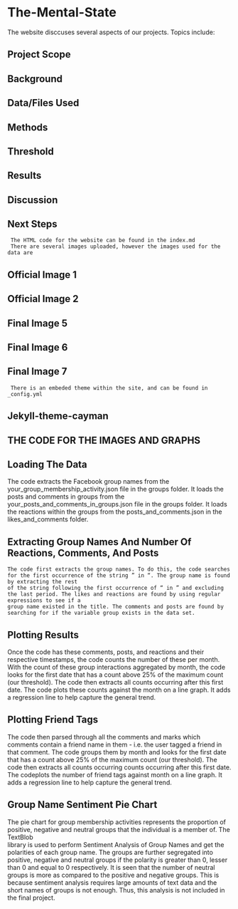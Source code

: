 # The-Mental-State
  The website disccuses several aspects of our projects. Topics include:
  ## Project Scope
  ## Background
  ## Data/Files Used
  ## Methods
  ## Threshold
  ## Results
  ## Discussion
  ## Next Steps
     The HTML code for the website can be found in the index.md
     There are several images uploaded, however the images used for the data are 
  ## Official Image 1
  ## Official Image 2
  ## Final Image 5
  ## Final Image 6
  ## Final Image 7
     There is an embeded theme within the site, and can be found in _config.yml
  ## Jekyll-theme-cayman
  
## THE CODE FOR THE IMAGES AND GRAPHS

 ## Loading The Data
   The code extracts the Facebook group names from the your_group_membership_activity.json file in the groups folder. It loads the posts and comments in groups from the    your_posts_and_comments_in_groups.json file in the groups folder. It loads the reactions within the groups from the posts_and_comments.json in the likes_and_comments
   folder.
   
 ## Extracting Group Names And Number Of Reactions, Comments, And Posts
    The code first extracts the group names. To do this, the code searches for the first occurrence of the string ” in “. The group name is found by extracting the rest 
    of the string following the first occurrence of “ in ” and excluding the last period. The likes and reactions are found by using regular expressions to see if a   
    group name existed in the title. The comments and posts are found by searching for if the variable group exists in the data set.
    
 ## Plotting Results
  Once the code has these comments, posts, and reactions and their respective timestamps, the code counts the number of these per month. With the count of these group 
  interactions aggregated by month, the code looks for the first date that has a count above 25% of the maximum count (our threshold). The code then extracts all counts   occurring after this first date. The code plots these counts against the month on a line graph. It adds a regression line to help capture the general trend.
  
## Plotting Friend Tags
  The code then parsed through all the comments and marks which comments contain a friend name in them - i.e. the user tagged a friend in that comment. The code groups 
  them by month and looks for the first date that has a count above 25% of the maximum count (our threshold). The code then extracts all counts occurring counts 
  occurring after this first date. The codeplots the number of friend tags against month on a line graph. It adds a regression line to help capture the general trend.

## Group Name Sentiment Pie Chart 
  The pie chart for group membership activities represents the proportion of positive, negative and neutral groups that the individual is a member of. The TextBlob   
  library is used to perform Sentiment Analysis of Group Names and get the polarities of each group name. The groups are further segregated into positive, negative and 
  neutral groups if the polarity is greater than 0, lesser than 0 and equal to 0 respectively. It is seen that the number of neutral groups is more as compared to the 
  positive and negative groups. This is because sentiment analysis requires large amounts of text data and the short names of groups is not enough. Thus, this analysis 
  is not included in the final project.







